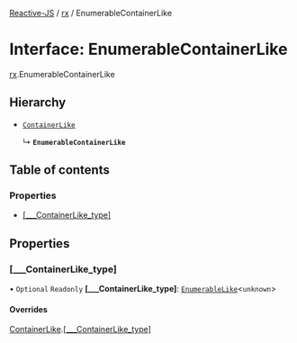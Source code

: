 [Reactive-JS](../README.md) / [rx](../modules/rx.md) / EnumerableContainerLike

# Interface: EnumerableContainerLike

[rx](../modules/rx.md).EnumerableContainerLike

## Hierarchy

- [`ContainerLike`](containers.ContainerLike.md)

  ↳ **`EnumerableContainerLike`**

## Table of contents

### Properties

- [[\_\_\_ContainerLike\_type]](rx.EnumerableContainerLike.md#[___containerlike_type])

## Properties

### [\_\_\_ContainerLike\_type]

• `Optional` `Readonly` **[\_\_\_ContainerLike\_type]**: [`EnumerableLike`](rx.EnumerableLike.md)<`unknown`\>

#### Overrides

[ContainerLike](containers.ContainerLike.md).[[___ContainerLike_type]](containers.ContainerLike.md#[___containerlike_type])
